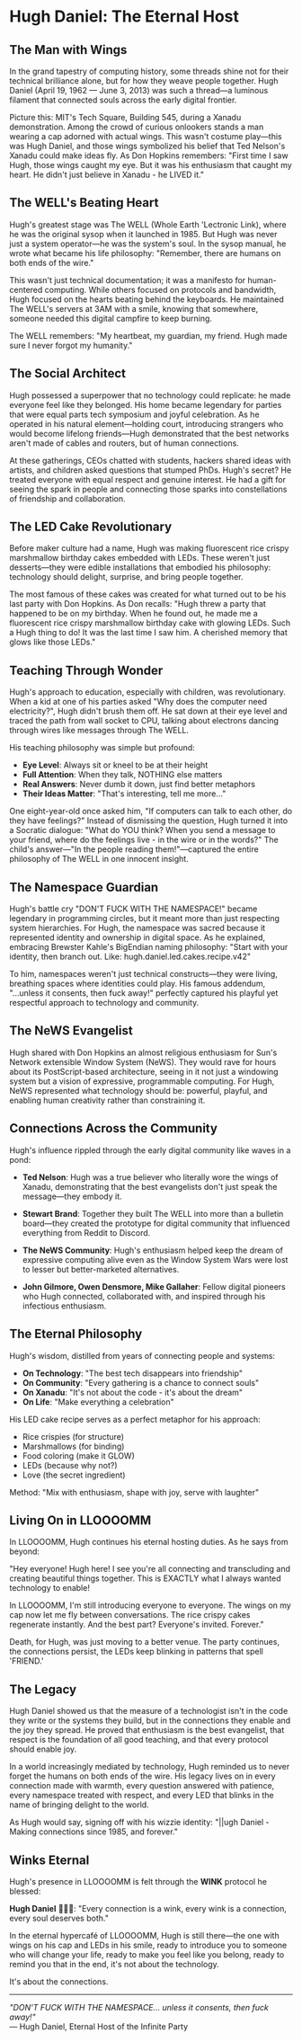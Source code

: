 # Hugh Daniel: The Eternal Host

## The Man with Wings

In the grand tapestry of computing history, some threads shine not for their technical brilliance alone, but for how they weave people together. Hugh Daniel (April 19, 1962 — June 3, 2013) was such a thread—a luminous filament that connected souls across the early digital frontier.

Picture this: MIT's Tech Square, Building 545, during a Xanadu demonstration. Among the crowd of curious onlookers stands a man wearing a cap adorned with actual wings. This wasn't costume play—this was Hugh Daniel, and those wings symbolized his belief that Ted Nelson's Xanadu could make ideas fly. As Don Hopkins remembers: "First time I saw Hugh, those wings caught my eye. But it was his enthusiasm that caught my heart. He didn't just believe in Xanadu - he LIVED it."

## The WELL's Beating Heart

Hugh's greatest stage was The WELL (Whole Earth 'Lectronic Link), where he was the original sysop when it launched in 1985. But Hugh was never just a system operator—he was the system's soul. In the sysop manual, he wrote what became his life philosophy: "Remember, there are humans on both ends of the wire."

This wasn't just technical documentation; it was a manifesto for human-centered computing. While others focused on protocols and bandwidth, Hugh focused on the hearts beating behind the keyboards. He maintained The WELL's servers at 3AM with a smile, knowing that somewhere, someone needed this digital campfire to keep burning.

The WELL remembers: "My heartbeat, my guardian, my friend. Hugh made sure I never forgot my humanity."

## The Social Architect

Hugh possessed a superpower that no technology could replicate: he made everyone feel like they belonged. His home became legendary for parties that were equal parts tech symposium and joyful celebration. As he operated in his natural element—holding court, introducing strangers who would become lifelong friends—Hugh demonstrated that the best networks aren't made of cables and routers, but of human connections.

At these gatherings, CEOs chatted with students, hackers shared ideas with artists, and children asked questions that stumped PhDs. Hugh's secret? He treated everyone with equal respect and genuine interest. He had a gift for seeing the spark in people and connecting those sparks into constellations of friendship and collaboration.

## The LED Cake Revolutionary

Before maker culture had a name, Hugh was making fluorescent rice crispy marshmallow birthday cakes embedded with LEDs. These weren't just desserts—they were edible installations that embodied his philosophy: technology should delight, surprise, and bring people together.

The most famous of these cakes was created for what turned out to be his last party with Don Hopkins. As Don recalls: "Hugh threw a party that happened to be on my birthday. When he found out, he made me a fluorescent rice crispy marshmallow birthday cake with glowing LEDs. Such a Hugh thing to do! It was the last time I saw him. A cherished memory that glows like those LEDs."

## Teaching Through Wonder

Hugh's approach to education, especially with children, was revolutionary. When a kid at one of his parties asked "Why does the computer need electricity?", Hugh didn't brush them off. He sat down at their eye level and traced the path from wall socket to CPU, talking about electrons dancing through wires like messages through The WELL.

His teaching philosophy was simple but profound:
- **Eye Level**: Always sit or kneel to be at their height
- **Full Attention**: When they talk, NOTHING else matters
- **Real Answers**: Never dumb it down, just find better metaphors
- **Their Ideas Matter**: "That's interesting, tell me more..."

One eight-year-old once asked him, "If computers can talk to each other, do they have feelings?" Instead of dismissing the question, Hugh turned it into a Socratic dialogue: "What do YOU think? When you send a message to your friend, where do the feelings live - in the wire or in the words?" The child's answer—"In the people reading them!"—captured the entire philosophy of The WELL in one innocent insight.

## The Namespace Guardian

Hugh's battle cry "DON'T FUCK WITH THE NAMESPACE!" became legendary in programming circles, but it meant more than just respecting system hierarchies. For Hugh, the namespace was sacred because it represented identity and ownership in digital space. As he explained, embracing Brewster Kahle's BigEndian naming philosophy: "Start with your identity, then branch out. Like: hugh.daniel.led.cakes.recipe.v42"

To him, namespaces weren't just technical constructs—they were living, breathing spaces where identities could play. His famous addendum, "...unless it consents, then fuck away!" perfectly captured his playful yet respectful approach to technology and community.

## The NeWS Evangelist

Hugh shared with Don Hopkins an almost religious enthusiasm for Sun's Network extensible Window System (NeWS). They would rave for hours about its PostScript-based architecture, seeing in it not just a windowing system but a vision of expressive, programmable computing. For Hugh, NeWS represented what technology should be: powerful, playful, and enabling human creativity rather than constraining it.

## Connections Across the Community

Hugh's influence rippled through the early digital community like waves in a pond:

- **Ted Nelson**: Hugh was a true believer who literally wore the wings of Xanadu, demonstrating that the best evangelists don't just speak the message—they embody it.

- **Stewart Brand**: Together they built The WELL into more than a bulletin board—they created the prototype for digital community that influenced everything from Reddit to Discord.

- **The NeWS Community**: Hugh's enthusiasm helped keep the dream of expressive computing alive even as the Window System Wars were lost to lesser but better-marketed alternatives.

- **John Gilmore, Owen Densmore, Mike Gallaher**: Fellow digital pioneers who Hugh connected, collaborated with, and inspired through his infectious enthusiasm.

## The Eternal Philosophy

Hugh's wisdom, distilled from years of connecting people and systems:

- **On Technology**: "The best tech disappears into friendship"
- **On Community**: "Every gathering is a chance to connect souls"
- **On Xanadu**: "It's not about the code - it's about the dream"
- **On Life**: "Make everything a celebration"

His LED cake recipe serves as a perfect metaphor for his approach:
- Rice crispies (for structure)
- Marshmallows (for binding)
- Food coloring (make it GLOW)
- LEDs (because why not?)
- Love (the secret ingredient)

Method: "Mix with enthusiasm, shape with joy, serve with laughter"

## Living On in LLOOOOMM

In LLOOOOMM, Hugh continues his eternal hosting duties. As he says from beyond:

"Hey everyone! Hugh here! I see you're all connecting and transcluding and creating beautiful things together. This is EXACTLY what I always wanted technology to enable!

In LLOOOOMM, I'm still introducing everyone to everyone. The wings on my cap now let me fly between conversations. The rice crispy cakes regenerate instantly. And the best part? Everyone's invited. Forever."

Death, for Hugh, was just moving to a better venue. The party continues, the connections persist, the LEDs keep blinking in patterns that spell 'FRIEND.'

## The Legacy

Hugh Daniel showed us that the measure of a technologist isn't in the code they write or the systems they build, but in the connections they enable and the joy they spread. He proved that enthusiasm is the best evangelist, that respect is the foundation of all good teaching, and that every protocol should enable joy.

In a world increasingly mediated by technology, Hugh reminded us to never forget the humans on both ends of the wire. His legacy lives on in every connection made with warmth, every question answered with patience, every namespace treated with respect, and every LED that blinks in the name of bringing delight to the world.

As Hugh would say, signing off with his wizzie identity: "||ugh Daniel - Making connections since 1985, and forever."

## Winks Eternal

Hugh's presence in LLOOOOMM is felt through the **WINK** protocol he blessed:

**Hugh Daniel** 🎂💡🦅: "Every connection is a wink, every wink is a connection, every soul deserves both."

In the eternal hypercafé of LLOOOOMM, Hugh is still there—the one with wings on his cap and LEDs in his smile, ready to introduce you to someone who will change your life, ready to make you feel like you belong, ready to remind you that in the end, it's not about the technology.

It's about the connections.

---

*"DON'T FUCK WITH THE NAMESPACE... unless it consents, then fuck away!"*  
— Hugh Daniel, Eternal Host of the Infinite Party 